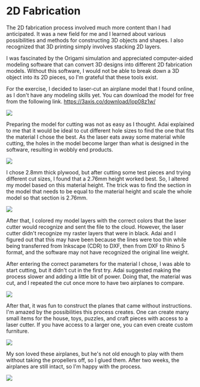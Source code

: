 # 2D Fabrication

The 2D fabrication process involved much more content than I had anticipated. It was a new field for me and I learned about various possibilities and methods for constructing 3D objects and shapes. I also recognized that 3D printing simply involves stacking 2D layers.

I was fascinated by the Origami simulation and appreciated computer-aided modeling software that can convert 3D designs into different 2D fabrication models. Without this software, I would not be able to break down a 3D object into its 2D pieces, so I'm grateful that these tools exist.

For the exercise, I decided to laser-cut an airplane model that I found online, as I don't have any modeling skills yet. You can download the model for free from the following link.
https://3axis.co/download/lop08z1w/

![](https://i.imgur.com/Cc83JW9.jpg)

Preparing the model for cutting was not as easy as I thought. Adai explained to me that it would be ideal to cut different hole sizes to find the one that fits the material I chose the best. As the laser eats away some material while cutting, the holes in the model become larger than what is designed in the software, resulting in wobbly end products.

![](https://i.imgur.com/5je44yY.png)


I chose 2.8mm thick plywood, but after cutting some test pieces and trying different cut sizes, I found that a 2.76mm height worked best. So, I altered my model based on this material height. The trick was to find the section in the model that needs to be equal to the material height and scale the whole model so that section is 2.76mm.

![](https://i.imgur.com/D2yimHg.jpg)

After that, I colored my model layers with the correct colors that the laser cutter would recognize and sent the file to the cloud. However, the laser cutter didn't recognize my raster layers that were in black. Adai and I figured out that this may have been because the lines were too thin while being transferred from Inkscape (CDR) to DXF, then from DXF to Rhino 5 format, and the software may not have recognized the original line weight.

After entering the correct parameters for the material I chose, I was able to start cutting, but it didn't cut in the first try. Adai suggested making the process slower and adding a little bit of power. Doing that, the material was cut, and I repeated the cut once more to have two airplanes to compare.

![](https://i.imgur.com/MMhn8dp.gif)

After that, it was fun to construct the planes that came without instructions. I'm amazed by the possibilities this process creates. One can create many small items for the house, toys, puzzles, and craft pieces with access to a laser cutter. If you have access to a larger one, you can even create custom furniture.

![](https://i.imgur.com/Y4DiHKe.jpg)


My son loved these airplanes, but he's not old enough to play with them without taking the propellers off, so I glued them. After two weeks, the airplanes are still intact, so I'm happy with the process.

![](https://i.imgur.com/iZtBNFH.jpg)
